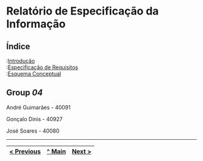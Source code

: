 # Relatório de Especificação da Informação

## Índice

:[Introdução](rei01.md)  
:[Especificação de Requisitos](rei02.md)  
:[Esquema Conceptual](rei03.md)  

## Group _04_

André Guimarães - 40091

Gonçalo Dinis - 40927

José Soares - 40080


---
[< Previous](rei00.md) | [^ Main](https://github.com/JoseMSoares/TCM22-SIBD-G04) | [Next >](rei01.md)
:--- | :---: | ---: 